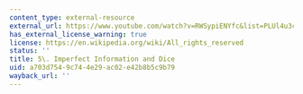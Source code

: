 ```yaml
---
content_type: external-resource
external_url: https://www.youtube.com/watch?v=RWSypiENYfc&list=PLUl4u3cNGP63YWzCDORR965yCmHiCKF9Z&index=8
has_external_license_warning: true
license: https://en.wikipedia.org/wiki/All_rights_reserved
status: ''
title: 5\. Imperfect Information and Dice
uid: a703d754-9c74-4e29-ac02-e42b8b5c9b79
wayback_url: ''
---
```

